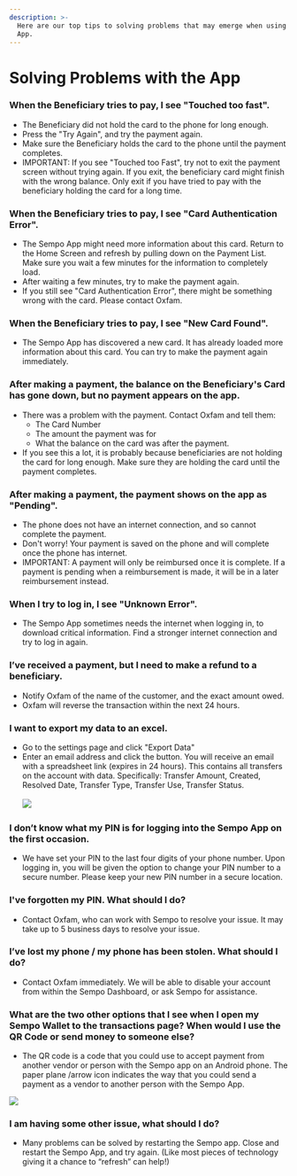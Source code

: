 ```yaml
---
description: >-
  Here are our top tips to solving problems that may emerge when using the Sempo
  App.
---
```


# Solving Problems with the App

### **When the Beneficiary tries to pay, I see "Touched too fast".**

* The Beneficiary did not hold the card to the phone for long enough.
* Press the "Try Again", and try the payment again.
* Make sure the Beneficiary holds the card to the phone until the payment completes.
* IMPORTANT: If you see "Touched too Fast", try not to exit the payment screen without trying again. If you exit, the beneficiary card might finish with the wrong balance. Only exit if you have tried to pay with the beneficiary holding the card for a long time.

### **When the Beneficiary tries to pay, I see "Card Authentication Error".**

* The Sempo App might need more information about this card. Return to the Home Screen and refresh by pulling down on the Payment List. Make sure you wait a few minutes for the information to completely load.
* After waiting a few minutes, try to make the payment again.
* If you still see "Card Authentication Error", there might be something wrong with the card. Please contact Oxfam.

### When the Beneficiary tries to pay, I see "New Card Found".

* The Sempo App has discovered a new card. It has already loaded more information about this card. You can try to make the payment again immediately.

### After making a payment, the balance on the Beneficiary's Card has gone down, but no payment appears on the app.

* There was a problem with the payment. Contact Oxfam and tell them:
  * The Card Number
  * The amount the payment was for
  * What the balance on the card was after the payment.
* If you see this a lot, it is probably because beneficiaries are not holding the card for long enough. Make sure they are holding the card until the payment completes.

### After making a payment, the payment shows on the app as "Pending".

* The phone does not have an internet connection, and so cannot complete the payment.
* Don't worry! Your payment is saved on the phone and will complete once the phone has internet.
* IMPORTANT:  A payment will only be reimbursed once it is complete. If a payment is pending when a reimbursement is made, it will be in a later reimbursement instead.

### When I try to log in, I see "Unknown Error".

* The Sempo App sometimes needs the internet when logging in, to download critical information. Find a stronger internet connection and try to log in again.

### I’ve received a payment, but I need to make a refund to a beneficiary.&#x20;

* Notify Oxfam of the name of the customer, and the exact amount owed.
* Oxfam will reverse the transaction within the next 24 hours.&#x20;

### I want to export my data to an excel.

* Go to the settings page and click "Export Data"
* Enter an email address and click the button. You will receive an email with a spreadsheet link (expires in 24 hours). This contains all transfers on the account with data. Specifically: Transfer Amount, Created, Resolved Date, Transfer Type, Transfer Use, Transfer Status.\
  \
  ![](https://lh3.googleusercontent.com/xVAOQ3LbWtgsyuoLP76w06GgcldSjrybuHKZihhF-qI1Tf00AczlQlAngWSpPVGjhvnsX70PlCApkassv4vxiORWrTaqEJgH-Ymg3lm3nn1kg2XetSwNEFx7qICbcXNuEQdChT26)

### I don’t know what my PIN is for logging into the Sempo App on the first occasion.

* We have set your PIN to the last four digits of your phone number. Upon logging in, you will be given the option to change your PIN number to a secure number. Please keep your new PIN number in a secure location.

### I've forgotten my PIN. What should I do?

* Contact Oxfam, who can work with Sempo to resolve your issue. It may take up to 5 business days to resolve your issue.

### I’ve lost my phone / my phone has been stolen. What should I do?

* Contact Oxfam immediately. We will be able to disable your account from within the Sempo Dashboard, or ask Sempo for assistance.

### What are the two other options that I see when I open my Sempo Wallet to the transactions page? When would I use the QR Code or send money to someone else?

* The QR code is a code that you could use to accept payment from another vendor or person with the Sempo app on an Android phone. The paper plane /arrow icon indicates the way that you could send a payment as a vendor to another person with the Sempo App.

![](https://lh5.googleusercontent.com/z5VKyb6058aPhZ2B81cAIyNOQXNrIXn4qXbRvfYppVurxY8fAlZvH4NLQ-vLPT9GMHcSszcAZtHOMj-BBJpG8WU5XeKHyfkJ3ryIoOOjOEvXVcv3lBlp5Rq-fWFWC6PhgDUWhhUH)

### I am having some other issue, what should I do?

* Many problems can be solved by restarting the Sempo app. Close and restart the Sempo App, and try again. (Like most pieces of technology giving it a chance to “refresh” can help!)

##
